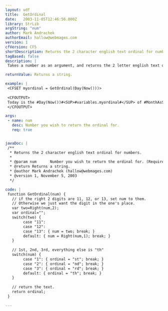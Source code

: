 ```yaml
---
layout: udf
title:  GetOrdinal
date:   2003-11-05T12:46:56.000Z
library: StrLib
argString: "num"
author: Mark Andrachek
authorEmail: hallow@webmages.com
version: 1
cfVersion: CF5
shortDescription: Returns the 2 character english text ordinal for numbers.
tagBased: false
description: |
 Takes a number as an argument, and returns the 2 letter english text ordinal appropriate for the number. For example, the number 1 would return &quot;st&quot; for 1st, and so on.

returnValue: Returns a string.

example: |
 <CFSET myordinal = GetOrdinal(Day(Now()))>
 
 <CFOUTPUT>
 Today is the #Day(Now())#<SUP>#variables.myordinal#</SUP> of #MonthAsString(Month(Now()))#
 </CFOUTPUT>

args:
 - name: num
   desc: Number you wish to return the ordinal for.
   req: true


javaDoc: |
 /**
  * Returns the 2 character english text ordinal for numbers.
  * 
  * @param num      Number you wish to return the ordinal for. (Required)
  * @return Returns a string. 
  * @author Mark Andrachek (hallow@webmages.com) 
  * @version 1, November 5, 2003 
  */

code: |
 function GetOrdinal(num) {
   // if the right 2 digits are 11, 12, or 13, set num to them.
   // Otherwise we just want the digit in the one's place.
   var two=Right(num,2);
   var ordinal="";
   switch(two) {
        case "11": 
        case "12": 
        case "13": { num = two; break; }
        default: { num = Right(num,1); break; }
   }
 
   // 1st, 2nd, 3rd, everything else is "th"
   switch(num) {
        case "1": { ordinal = "st"; break; }
        case "2": { ordinal = "nd"; break; }
        case "3": { ordinal = "rd"; break; }
        default: { ordinal = "th"; break; }
   }
 
   // return the text.
   return ordinal;
 }

---
```


